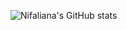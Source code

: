 
![Nifaliana's GitHub stats](https://github-readme-stats.vercel.app/api?username=nifaliana&show_icons=true)

